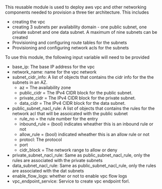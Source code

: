 This reusable module is used to deploy aws vpc and other networking components needed to provision a three tier architecture.  This includes
* creating the vpc
* creating 3 subnets per availability domain - one public subnet, one private subnet and one data subnet. A maximum of nine subnets can be created
* Provisioning and configuring route tables for the subnets
* Provisioning and configuring network acls for the subnets

To use this module, the following input variable will need to be provided
* base_ip: The base IP address for the vpc
* network_name: name for the vpc network
* subnet_cidr_info: A list of objects that contains the cidr info for the the subnets in an AZ. 
    * az = The availability zone 
    * public_cidr = The IPv4 CIDR block for the public subnet.
    * private_cidr = The IPv4 CIDR block for the private subnet.
    * data_cidr = The IPv4 CIDR block for the data subnet.
* public_subnet_nacl_rule: A list of objects that contains the rules for the network acl that will be assoicated with the public subnet
    * rule_no = the rule number for the entry
    * inbound_rule = (bool) indicates wheather this is an inbound rule or not
    * allow_rule = (bool) indicated wheather this is an allow rule or not
    * protocl: The protocol
    * port
    * cidr_block = The network range to allow or deny
* private_subnet_nacl_rule: Same as public_subnet_nacl_rule, only the rules are associated with the private subnets
* data_subnet_nacl_rule: Same as public_subnet_nacl_rule, only the rules are associated with the dat subnets
* enable_flow_logs: whether or not to enable vpc flow logs
* vpc_endpoint_service: Service to create vpc endpoint forl.